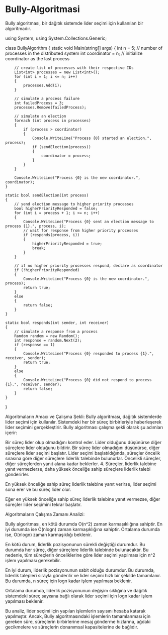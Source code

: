 # Bully-Algoritmasi
Bully algoritması, bir dağıtık sistemde lider seçimi için kullanılan bir algoritmadır.


using System;
using System.Collections.Generic;

class BullyAlgorithm
{
    static void Main(string[] args)
    {
        int n = 5; // number of processes in the distributed system
        int coordinator = n; // initialize coordinator as the last process

        // create list of processes with their respective IDs
        List<int> processes = new List<int>();
        for (int i = 1; i <= n; i++)
        {
            processes.Add(i);
        }

        // simulate a process failure
        int failedProcess = 3;
        processes.Remove(failedProcess);

        // simulate an election
        foreach (int process in processes)
        {
            if (process > coordinator)
            {
                Console.WriteLine("Process {0} started an election.", process);
                if (sendElection(process))
                {
                    coordinator = process;
                }
            }
        }

        Console.WriteLine("Process {0} is the new coordinator.", coordinator);
    }

    static bool sendElection(int process)
    {
        // send election message to higher priority processes
        bool higherPriorityResponded = false;
        for (int i = process + 1; i <= n; i++)
        {
            Console.WriteLine("Process {0} sent an election message to process {1}.", process, i);
            // wait for response from higher priority processes
            if (responds(process, i))
            {
                higherPriorityResponded = true;
                break;
            }
        }

        // if no higher priority processes respond, declare as coordinator
        if (!higherPriorityResponded)
        {
            Console.WriteLine("Process {0} is the new coordinator.", process);
            return true;
        }
        else
        {
            return false;
        }
    }

    static bool responds(int sender, int receiver)
    {
        // simulate a response from a process
        Random random = new Random();
        int response = random.Next(2);
        if (response == 1)
        {
            Console.WriteLine("Process {0} responded to process {1}.", receiver, sender);
            return true;
        }
        else
        {
            Console.WriteLine("Process {0} did not respond to process {1}.", receiver, sender);
            return false;
        }
    }
}


Algoritmaların Amacı ve Çalışma Şekli:
Bully algoritması, dağıtık sistemlerde lider seçimi için kullanılır. Sistemdeki her bir süreç birbirleriyle haberleşerek lider seçimini gerçekleştirir. Bully algoritması çalışma şekli olarak şu adımları içerir:

Bir süreç lider olup olmadığını kontrol eder. Lider olduğunu düşünürse diğer süreçlere lider olduğunu bildirir.
Bir süreç lider olmadığını düşünürse, diğer süreçlere lider seçimi başlatır.
Lider seçimi başlatıldığında, süreçler öncelik sırasına göre diğer süreçlere liderlik talebinde bulunurlar. Öncelikli süreçler, diğer süreçlerden yanıt alana kadar beklerler.
4. Süreçler, liderlik talebine yanıt vermezlerse, daha yüksek önceliğe sahip süreçlere liderlik talebi gönderirler.

En yüksek önceliğe sahip süreç liderlik talebine yanıt verirse, lider seçimi sona erer ve bu süreç lider olur.

Eğer en yüksek önceliğe sahip süreç liderlik talebine yanıt vermezse, diğer süreçler lider seçimini tekrar başlatır.

Algoritmaların Çalışma Zamanı Analizi:

Bully algoritması, en kötü durumda O(n^2) zaman karmaşıklığına sahiptir. En iyi durumda ise O(nlogn) zaman karmaşıklığına sahiptir. Ortalama durumda ise, O(nlogn) zaman karmaşıklığı beklenir.

En kötü durum, liderlik pozisyonunun sürekli değiştiği durumdur. Bu durumda her süreç, diğer süreçlere liderlik talebinde bulunacaktır. Bu nedenle, tüm süreçlerin önceliklerine göre lider seçimi yapılması için n^2 işlem yapılması gerekebilir.

En iyi durum, liderlik pozisyonunun sabit olduğu durumdur. Bu durumda, liderlik talepleri sırayla gönderilir ve lider seçimi hızlı bir şekilde tamamlanır. Bu durumda, n süreç için logn kadar işlem yapılması beklenir.

Ortalama durumda, liderlik pozisyonunun değişim sıklığına ve dağıtık sistemdeki süreç sayısına bağlı olarak lider seçimi için logn kadar işlem yapılması beklenir.

Bu analiz, lider seçimi için yapılan işlemlerin sayısını hesaba katarak yapılmıştır. Ancak, Bully algoritmasındaki işlemlerin tamamlanması için gereken süre, süreçlerin birbirlerine mesaj gönderme hızlarına, ağdaki gecikmelere ve süreçlerin donanımsal kapasitelerine de bağlıdır.
